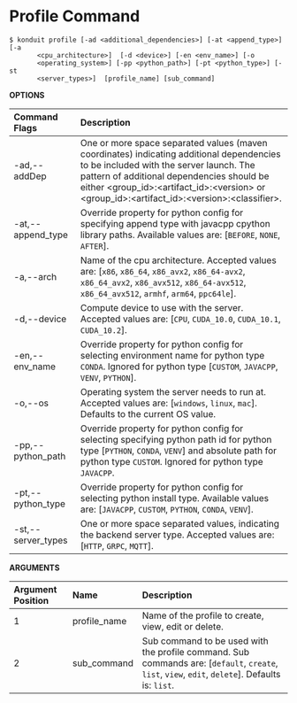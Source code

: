 # Profile Command

```text
$ konduit profile [-ad <additional_dependencies>] [-at <append_type>] [-a
       <cpu_architecture>]  [-d <device>] [-en <env_name>] [-o
       <operating_system>] [-pp <python_path>] [-pt <python_type>] [-st
       <server_types>]  [profile_name] [sub_command]
```

**OPTIONS**

| Command Flags | Description |
| :--- | :--- |
| -ad,--addDep | One or more space separated values \(maven coordinates\) indicating additional dependencies to be included with the server launch. The pattern of additional dependencies should be either &lt;group\_id&gt;:&lt;artifact\_id&gt;:&lt;version&gt; or &lt;group\_id&gt;:&lt;artifact\_id&gt;:&lt;version&gt;:&lt;classifier&gt;. |
| -at,--append\_type | Override property for python config for specifying append type with javacpp cpython library paths. Available values are: \[`BEFORE`, `NONE`, `AFTER`\].  |
| -a,--arch | Name of the cpu architecture. Accepted values are: \[`x86`, `x86_64`, `x86_avx2`, `x86_64-avx2`, `x86_64_avx2`, `x86_avx512`, `x86_64-avx512`, `x86_64_avx512`, `armhf`, `arm64`, `ppc64le`\].  |
| -d,--device | Compute device to use with the server. Accepted values are: \[`CPU`, `CUDA_10.0`, `CUDA_10.1`, `CUDA_10.2`\]. |
| -en,--env\_name | Override property for python config for selecting environment name for python type `CONDA`. Ignored for python type \[`CUSTOM`, `JAVACPP`, `VENV`, `PYTHON`\]. |
| -o,--os | Operating system the server needs to run at. Accepted values are: \[`windows`, `linux`, `mac`\]. Defaults to the current OS value. |
| -pp,--python\_path | Override property for python config for selecting specifying python path id for python type \[`PYTHON`, `CONDA`, `VENV`\] and absolute path for python type `CUSTOM`. Ignored for python type `JAVACPP`. |
| -pt,--python\_type | Override property for python config for selecting python install type. Available values are: \[`JAVACPP`, `CUSTOM`, `PYTHON`, `CONDA`, `VENV`\]. |
| -st,--server\_types | One or more space separated values, indicating the backend server type. Accepted values are: \[`HTTP`, `GRPC`, `MQTT`\]. |

**ARGUMENTS**

| Argument Position | Name | Description |
| :--- | :--- | :--- |
| 1 | profile\_name | Name of the profile to create, view, edit or delete. |
| 2 | sub\_command | Sub command to be used with the profile command. Sub commands are: \[`default`, `create`, `list`, `view`, `edit`, `delete`\]. Defaults is: `list`. |

